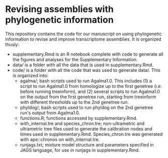 # Revising assemblies with phylogenetic information

This repository contains the code for our manuscript on using phylogenetic information to revise and improve transcriptome assemblies. It is organized thusly:

* supplementary.Rmd is an R notebook complete with code to generate all the figures and analyses for the Supplementary Information.
* data/ is a folder with all the data that is used in supplementary.Rmd.
* code/ is a folder with all the code that was used to generate data/. This is organized into:
	* agalma/; bash scripts used to run Agalma1.0. This includes (1) a script to run Agalma1.0 from homologize up to the first genetree (i.e. before running treeinform), and (2) several scripts to run Agalma1.0 on the output from the first genetree run, starting from treeinform with different thresholds up to the 2nd genetree run.
	* phyldog/; bash scripts used to run phyldog on the 2nd genetree run's output from Agalma1.0.
	* functions.R; functions accessed by supplementary.Rmd.
	* with_internal.tre and species_chron.tre; non-ultrametric and ultrametric tree files used to generate the calibration nodes and times used in supplementary.Rmd. Species_chron.tre was generated with ape::chronos on with_internal.tre.
	* runjags.txt; mixture model structure and parameters specified in JAGS language, for use in runjags in supplementary.Rmd.
